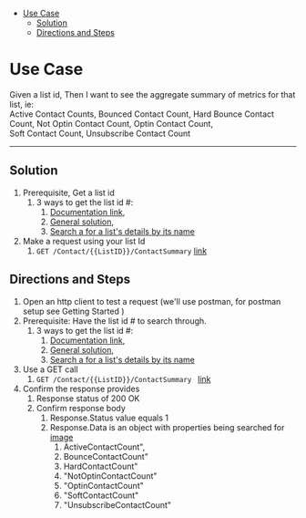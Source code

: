 - [Use Case](#use-case)
    - [Solution](#solution)
    - [Directions and Steps](#directions-and-steps)

# Use Case

Given a list id,
Then I want to see the aggregate summary of metrics for that list, ie:   \
Active Contact Counts, Bounced Contact Count, Hard Bounce Contact Count, Not Optin Contact Count, Optin Contact Count, \
Soft Contact Count, Unsubscribe Contact Count

---

## Solution

1.  Prerequisite, Get a list id 
    1.  3 ways to get the list id #: 
        1.  [Documentation link](https://developer.benchmarkemail.com/#cc3ee91a-0ccb-79c1-9365-c96f8511a68b), 
        1.  [General solution](https://docs.google.com/document/d/1WoV5I5hh05CBUGsNpROqHtsvX5-ENawEfR5UHFgZrJQ/edit?usp=sharing), 
        1.  [Search a for a list's details by its name](https://docs.google.com/document/d/1WoV5I5hh05CBUGsNpROqHtsvX5-ENawEfR5UHFgZrJQ/edit?usp=sharing)
1.  Make a request using your list Id 
    1.  `GET /Contact/{{ListID}}/ContactSummary`  [link](https://developer.benchmarkemail.com/#abd3f684-4b7b-b0f3-804d-09b1e98c0c0e)

## Directions and Steps 

1.  Open an http client to test a request (we'll use postman, for postman setup see Getting Started )
1.  Prerequisite: Have the list id # to search through.
    1.  3 ways to get the list id #: 
        1.  [Documentation link](https://developer.benchmarkemail.com/#cc3ee91a-0ccb-79c1-9365-c96f8511a68b), 
        1.  [General solution](https://docs.google.com/document/d/1WoV5I5hh05CBUGsNpROqHtsvX5-ENawEfR5UHFgZrJQ/edit?usp=sharing), 
        1.  [Search a for a list's details by its name](https://docs.google.com/document/d/1WoV5I5hh05CBUGsNpROqHtsvX5-ENawEfR5UHFgZrJQ/edit?usp=sharing)
1.  Use a GET call ` `
    1.  `GET /Contact/{{ListID}}/ContactSummary ` [link](https://developer.benchmarkemail.com/#abd3f684-4b7b-b0f3-804d-09b1e98c0c0e)
1.  Confirm the response provides 
    1.  Response status of 200 OK 
    1.  Confirm response body 
        1.  Response.Status value equals 1 
        1.  Response.Data is an object with properties being searched for [image](https://www.dropbox.com/s/tqiwng1c5nsmtae/2018-09-19_13-40-42.png?dl=0)
            1.  ActiveContactCount",
            1.  BounceContactCount"
            1.  HardContactCount"
            1.  "NotOptinContactCount"
            1.  "OptinContactCount"
            1.  "SoftContactCount"
            1.  "UnsubscribeContactCount"
